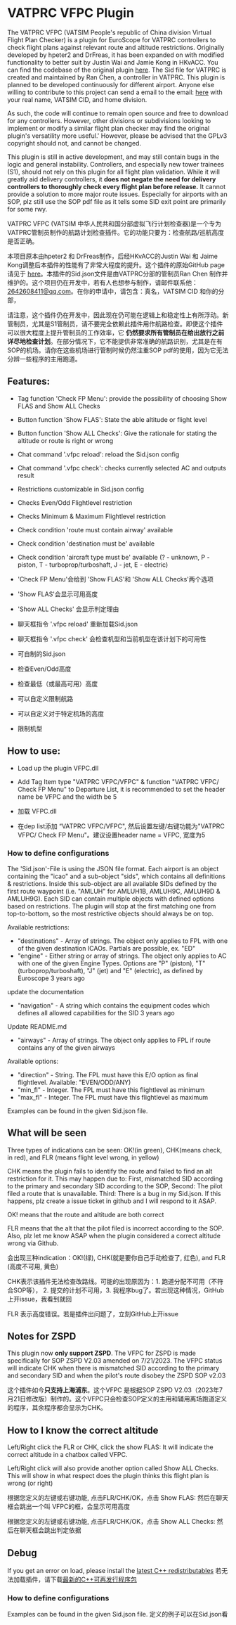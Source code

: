 # VATPRC VFPC Plugin
 
The VATPRC VFPC (VATSIM People's republic of China division Virtual Flight Plan Checker) is a plugin for EuroScope for VATPRC controllers to check flight plans against relevant route and altitude restrictions. 
Originally developed by hpeter2 and DrFreas, it has been expanded on with modified functionality to better suit by Justin Wai and Jamie Kong in HKvACC. You can find the codebase of the original plugin [here](https://github.com/hpeter2/VFPC). The Sid file for VATPRC is created and maintained by Ran Chen, a controller in VATPRC. This plugin is planned to be developed continuously for different airport. Anyone else willing to contribute to this project can send a email to the email: [here](2642608411@qq.com) with your real name, VATSIM CID, and home division.

As such, the code will continue to remain open source and free to download for any controllers. However, other divisions or subdivisions looking to implement or modify a similar flight plan checker may find the original plugin's versatility more useful.' However, please be advised that the GPLv3 copyright should not, and cannot be changed.

This plugin is still in active development, and may still contain bugs in the logic and general instability. Controllers, and especially new tower trainees (S1), should not rely on this plugin for all flight plan validation.
While it will greatly aid delivery controllers, it **does not negate the need for delivery controllers to thoroughly check every flight plan before release.** It cannot provide a solution to more major route issues. Especially for airports with an SOP, plz still use the SOP pdf file as it tells some SID exit point are primarily for some rwy.

VATPRC VFPC (VATSIM 中华人民共和国分部虚拟飞行计划检查器)是一个专为VATPRC管制员制作的航路计划检查插件。它的功能只要为：检查航路/巡航高度是否正确。

本项目原本由hpeter2 和 DrFreas制作，后经HKvACC的Justin Wai 和 Jaime Kong调整后本插件的性能有了非常大程度的提升。这个插件的原始GitHub page请见于 [here](https://github.com/hpeter2/VFPC)。本插件的Sid.json文件是由VATPRC分部的管制员Ran Chen 制作并维护的。这个项目仍在开发中，若有人也想参与制作，请邮件联系他：2642608411@qq.com。在你的申请中，请包含：真名，VATSIM CID 和你的分部，

请注意，这个插件仍在开发中，因此现在仍可能在逻辑上和稳定性上有所浮动。新管制员，尤其是S1管制员，请不要完全依赖此插件用作航路检查。即使这个插件可以很大程度上提升管制员的工作效率，它 **仍然要求所有管制员在给出放行之前详尽地检查计划**。在部分情况下，它不能提供非常准确的航路识别，尤其是在有SOP的机场。请你在这些机场进行管制时候仍然注重SOP pdf的使用，因为它无法分辨一些程序的主用跑道。

## Features:
- Tag function 'Check FP Menu': provide the possibility of choosing Show FLAS and Show ALL Checks
- Button function 'Show FLAS': State the able altitude or flight level
- Button function 'Show ALL Checks': Give the rationale for stating the altitude or route is right or wrong
- Chat command '.vfpc reload': reload the Sid.json config
- Chat command '.vfpc check': checks currently selected AC and outputs result
- Restrictions customizable in Sid.json config
- Checks Even/Odd Flightlevel restriction
- Checks Minimum & Maximum Flightlevel restriction
- Check condition 'route must contain airway' available
- Check condition 'destination must be' available
- Check condition 'aircraft type must be' available (? - unknown, P - piston, T - turboprop/turboshaft, J - jet, E - electric)

- 'Check FP Menu'会给到 'Show FLAS'和 'Show ALL Checks'两个选项
- 'Show FLAS'会显示可用高度
- 'Show ALL Checks' 会显示判定理由
- 聊天框指令 '.vfpc reload' 重新加载Sid.json
- 聊天框指令 '.vfpc check' 会检查机型和当前机型在该计划下的可用性
- 可自制的Sid.json
- 检查Even/Odd高度
- 检查最低（或最高可用）高度
- 可以自定义限制航路
- 可以自定义对于特定机场的高度
- 限制机型

## How to use:
- Load up the plugin VFPC.dll
- Add Tag Item type "VATPRC VFPC/VFPC" & function "VATPRC VFPC/ Check FP Menu" to Departure List, it is recommended to set the header name be VFPC and the width be 5

- 加载 VFPC.dll
- 在dep list添加 “VATPRC VFPC/VFPC", 然后设置左键/右键功能为"VATPRC VFPC/ Check FP Menu"。建议设置header name = VFPC, 宽度为5

### How to define configurations
The 'Sid.json'-File is using the JSON file format. Each airport is an object containing the "icao" and a sub-object "sids", which contains all definitions & restrictions. Inside this sub-object are all available SIDs defined by the first route waypoint (i.e. "AMLUH" for AMLUH1B, AMLUH9C, AMLUH9D & AMLUH9G).
Each SID can contain multiple objects with defined options based on restrictions. The plugin will stop at the first matching one from top-to-bottom, so the most restrictive objects should always be on top.

Available restrictions:
- "destinations" - Array of strings. The object only applies to FPL with one of the given destination ICAOs. Partials are possible, ex. "ED"
- "engine" - Either string or array of strings. The object only applies to AC with one of the given Engine Types. Options are "P" (piston), "T" (turboprop/turboshaft), "J" (jet) and "E" (electric), as defined by Euroscope
3 years ago

update the documentation
- "navigation" - A string which contains the equipment codes which defines all allowed capabilities for the SID
3 years ago

Update README.md
- "airways" - Array of strings. The object only applies to FPL if route contains any of the given airways

Available options:
- "direction" - String. The FPL must have this E/O option as final flightlevel. Available: "EVEN/ODD/ANY)
- "min_fl" - Integer. The FPL must have this flightlevel as minimum
- "max_fl" - Integer. The FPL must have this flightlevel as maximum

Examples can be found in the given Sid.json file.

## What will be seen
Three types of indications can be seen: OK!(in green), CHK(means check, in red), and FLR (means flight level wrong, in yellow)

CHK means the plugin fails to identify the route and failed to find an alt restriction for it. This may happen due to: First, mismatched SID according to the primary and secondary SID according to the SOP, Second: The pilot filed a route that is unavailable. Third: There is a bug in my Sid.json. If this happens, plz create a issue ticket in github and I will respond to it ASAP. 

OK! means that the route and altitude are both correct

FLR means that the alt that the pilot filed is incorrect according to the SOP. Also, plz let me know ASAP when the plugin considered a correct altitude wrong via Github.

会出现三种indication：OK!(绿), CHK(就是要你自己手动检查了, 红色), and FLR (高度不可用, 黄色)

CHK表示该插件无法检查改路线。可能的出现原因为：1. 跑道分配不可用（不符合SOP等）， 2. 提交的计划不可用，3. 我程序bug了。若出现这种情况，GitHub上开issue，我看到就回

FLR 表示高度错误。若是插件出问题了，立刻GitHub上开issue

## Notes for ZSPD
This plugin now **only support ZSPD**. The VFPC for ZSPD is made specifically for SOP ZSPD V2.03 amended on 7/21/2023. The VFPC status will indicate CHK when there is mismatched SID according to the primary and secondary SID and when the pilot's route disobey the ZSPD SOP v2.03

这个插件如今**只支持上海浦东**。这个VFPC 是根据SOP ZSPD V2.03（2023年7月21日修改版）制作的。这个VFPC只会检查SOP定义的主用和辅用离场跑道定义的程序，其余程序都会显示为CHK。


## How to I know the correct altitude
Left/Right click the FLR or CHK, click the show FLAS: It will indicate the correct altitude in a chatbox called VFPC. 

Left/Right click will also provide another option called Show ALL Checks. This will show in what respect does the plugin thinks this flight plan is wrong (or right)

根据您定义的左键或右键功能, 点击FLR/CHK/OK，点击 Show FLAS: 然后在聊天框会跳出一个叫 VFPC的框，会显示可用高度

根据您定义的左键或右键功能, 点击FLR/CHK/OK，点击 Show ALL Checks: 然后在聊天框会跳出判定依据

## Debug
If you get an error on load, please install the [latest C++ redistributables](https://aka.ms/vs/17/release/vc_redist.x86.exe)
若无法加载插件，请下载[最新的C++可再发行程序包](https://aka.ms/vs/17/release/vc_redist.x86.exe)

### How to define configurations
Examples can be found in the given Sid.json file.
定义的例子可以在Sid.json看

